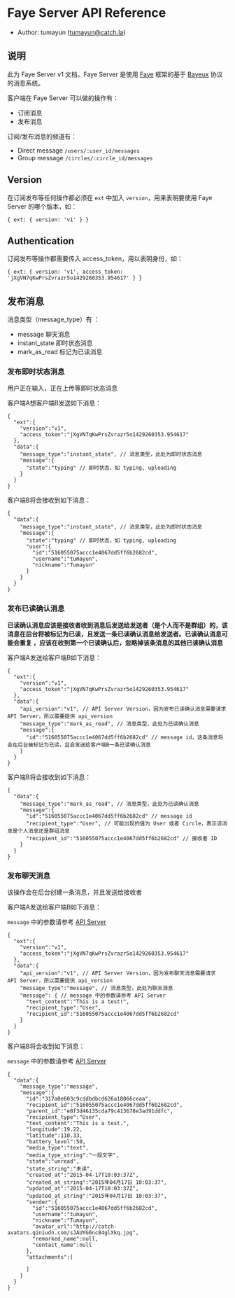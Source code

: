 # Faye Server API Reference

* Author: tumayun (tumayun@catch.la)

## 说明

此为 Faye Server v1 文档，Faye Server 是使用 [Faye](http://faye.jcoglan.com/) 框架的基于 [Bayeux](http://svn.cometd.org/trunk/bayeux/bayeux.html) 协议的消息系统。

客户端在 Faye Server 可以做的操作有：

* 订阅消息
* 发布消息

订阅/发布消息的频道有：

* Direct message `/users/:user_id/messages`
* Group message `/circles/:circle_id/messages`

## Version

在订阅发布等任何操作都必须在 `ext` 中加入 `version`，用来表明要使用 Faye Server 的哪个版本，如：

```
{ ext: { version: 'v1' } }
```


## Authentication

订阅发布等操作都需要传入 access_token，用以表明身份，如：

```
{ ext: { version: 'v1', access_token: 'jXgVN7qKwPrsZvrazr5o1429260353.954617' } }
```

## 发布消息

消息类型（message_type）有 ：

* message 聊天消息
* instant_state 即时状态消息
* mark_as_read 标记为已读消息

### 发布即时状态消息

用户正在输入，正在上传等即时状态消息

客户端A想客户端B发送如下消息：

```
{
  "ext":{
    "version":"v1",
    "access_token":"jXgVN7qKwPrsZvrazr5o1429260353.954617"
  },
  "data":{
    "message_type":"instant_state", // 消息类型，此处为即时状态消息
    "message":{
      "state":"typing" // 即时状态，如 typing, uploading
    }
  }
}
```

客户端B将会接收到如下消息：


```
{
  "data":{
    "message_type":"instant_state", // 消息类型，此处为即时状态消息
    "message":{
      "state":"typing" // 即时状态，如 typing, uploading
      "user":{
        "id":"516055075accc1e4067dd5ff6b2682cd",
        "username":"tumayun",
        "nickname":"Tumayun"
      }
    }
  }
}
```

### 发布已读确认消息

**已读确认消息应该是接收者收到消息后发送给发送者（是个人而不是群组）的，该消息在后台将被标记为已读，且发送一条已读确认消息给发送者。已读确认消息可能会重复 ，应该在收到第一个已读确认后，忽略掉该条消息的其他已读确认消息**

客户端A发送给客户端B如下消息：

```
{
  "ext":{
    "version":"v1",
    "access_token":"jXgVN7qKwPrsZvrazr5o1429260353.954617"
  },
  "data":{
    "api_version":"v1", // API Server Version，因为发布已读确认消息需要请求 API Server，所以需要提供 api_version
    "message_type":"mark_as_read", // 消息类型，此处为已读确认消息
    "message":{
      "id":"516055075accc1e4067dd5ff6b2682cd" // message id，这条消息将会在后台被标记为已读，且会发送给客户端B一条已读确认消息
    }
  }
}
```
客户端B将会接收到如下消息：

```
{
  "data":{
    "message_type":"mark_as_read", // 消息类型，此处为已读确认消息
    "message":{
      "id":"516055075accc1e4067dd5ff6b2682cd" // message id
      "recipient_type":"User", // 可能出现的值为 User 或者 Circle，表示该消息是个人消息还是群组消息
      "recipient_id":"516055075accc1e4067dd5ff6b2682cd" // 接收者 ID
    }
  }
}
```

### 发布聊天消息

该操作会在后台创建一条消息，并且发送给接收者


客户端A发送给客户端B如下消息：

`message` 中的参数请参考 [API Server](https://github.com/CatchChat/catch-wiki/blob/master/park_api_reference_v1.md#%E5%8F%82%E6%95%B0-28)

```
{
  "ext":{
    "version":"v1",
    "access_token":"jXgVN7qKwPrsZvrazr5o1429260353.954617"
  },
  "data":{
    "api_version":"v1", // API Server Version，因为发布聊天消息需要请求 API Server，所以需要提供 api_version
    "message_type":"message", // 消息类型，此处为聊天消息
    "message": { // message 中的参数请参考 API Server
      "text_content":"This is a test!",
      "recipient_type":"User",
      "recipient_id":"516055075accc1e4067dd5ff6b2682cd"
    }
  }
}
```

客户端B将会收到如下消息：

`message` 中的参数请参考 [API Server](https://github.com/CatchChat/catch-wiki/blob/master/park_api_reference_v1.md#%E5%93%8D%E5%BA%94-27)

```
{
  "data":{
    "message_type":"message",
    "message":{
      "id":"317a0e603c9cddbdbcd626a18066ceaa",
      "recipient_id":"516055075accc1e4067dd5ff6b2682cd",
      "parent_id":"e8f3d46135cda79c413678e3ad91ddfc",
      "recipient_type":"User",
      "text_content":"This is a test.",
      "longitude":19.22,
      "latitude":110.33,
      "battery_level":50,
      "media_type":"text",
      "media_type_string":"一段文字",
      "state":"unread",
      "state_string":"未读",
      "created_at":"2015-04-17T10:03:37Z",
      "created_at_string":"2015年04月17日 10:03:37",
      "updated_at":"2015-04-17T10:03:37Z",
      "updated_at_string":"2015年04月17日 10:03:37",
      "sender":{
        "id":"516055075accc1e4067dd5ff6b2682cd",
        "username":"tumayun",
        "nickname":"Tumayun",
        "avatar_url":"http://catch-avatars.qiniudn.com/sJAUYG6nc84glXkq.jpg",
        "remarked_name":null,
        "contact_name":null
      },
      "attachments":[

      ]
    }
  }
}
```
